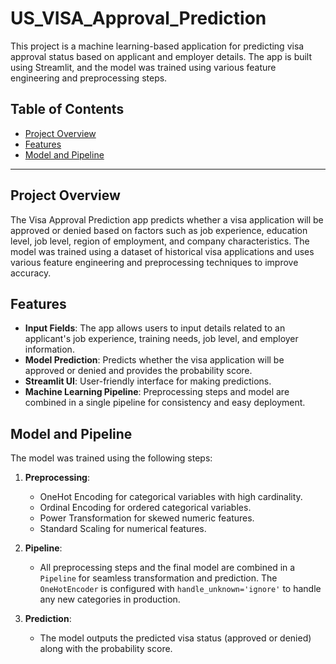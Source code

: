 # US_VISA_Approval_Prediction

This project is a machine learning-based application for predicting visa approval status based on applicant and employer details. The app is built using Streamlit, and the model was trained using various feature engineering and preprocessing steps.

## Table of Contents
- [Project Overview](#project-overview)
- [Features](#features)
- [Model and Pipeline](#model-and-pipeline)

---

## Project Overview
The Visa Approval Prediction app predicts whether a visa application will be approved or denied based on factors such as job experience, education level, job level, region of employment, and company characteristics. The model was trained using a dataset of historical visa applications and uses various feature engineering and preprocessing techniques to improve accuracy.

## Features
- **Input Fields**: The app allows users to input details related to an applicant's job experience, training needs, job level, and employer information.
- **Model Prediction**: Predicts whether the visa application will be approved or denied and provides the probability score.
- **Streamlit UI**: User-friendly interface for making predictions.
- **Machine Learning Pipeline**: Preprocessing steps and model are combined in a single pipeline for consistency and easy deployment.

## Model and Pipeline
The model was trained using the following steps:
1. **Preprocessing**:
   - OneHot Encoding for categorical variables with high cardinality.
   - Ordinal Encoding for ordered categorical variables.
   - Power Transformation for skewed numeric features.
   - Standard Scaling for numerical features.

2. **Pipeline**:
   - All preprocessing steps and the final model are combined in a `Pipeline` for seamless transformation and prediction. The `OneHotEncoder` is configured with `handle_unknown='ignore'` to handle any new categories in production.

3. **Prediction**:
   - The model outputs the predicted visa status (approved or denied) along with the probability score.


   
